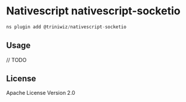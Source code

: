 # Nativescript nativescript-socketio

```javascript
ns plugin add @triniwiz/nativescript-socketio
```

## Usage

// TODO

## License

Apache License Version 2.0
